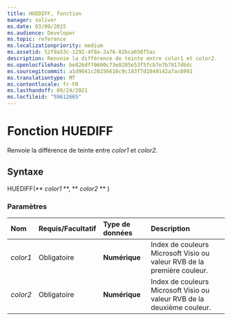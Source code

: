 ```yaml
---
title: HUEDIFF, fonction
manager: soliver
ms.date: 03/09/2015
ms.audience: Developer
ms.topic: reference
ms.localizationpriority: medium
ms.assetid: 52f9a53c-1292-4f8a-2a76-82bca650f5ac
description: Renvoie la différence de teinte entre color1 et color2.
ms.openlocfilehash: be826dff0600c73e8205e53f5fcb7e7b7817dbdc
ms.sourcegitcommit: a1d9041c20256616c9c183f7d1049142a7ac6991
ms.translationtype: MT
ms.contentlocale: fr-FR
ms.lasthandoff: 09/24/2021
ms.locfileid: "59612665"
---
```

# <a name="huediff-function"></a>Fonction HUEDIFF

Renvoie la différence de teinte entre  _color1_ et  _color2_.
  
## <a name="syntax"></a>Syntaxe

HUEDIFF(** *color1* **, ** *color2* ** ) 
  
### <a name="parameters"></a>Paramètres

|**Nom**|**Requis/Facultatif**|**Type de données**|**Description**|
|:-----|:-----|:-----|:-----|
| _color1_ <br/> |Obligatoire  <br/> |**Numérique** <br/> |Index de couleurs Microsoft Visio ou valeur RVB de la première couleur.  <br/> |
| _color2_ <br/> |Obligatoire  <br/> |**Numérique** <br/> |Index de couleurs Microsoft Visio ou valeur RVB de la deuxième couleur.  <br/> |
   

